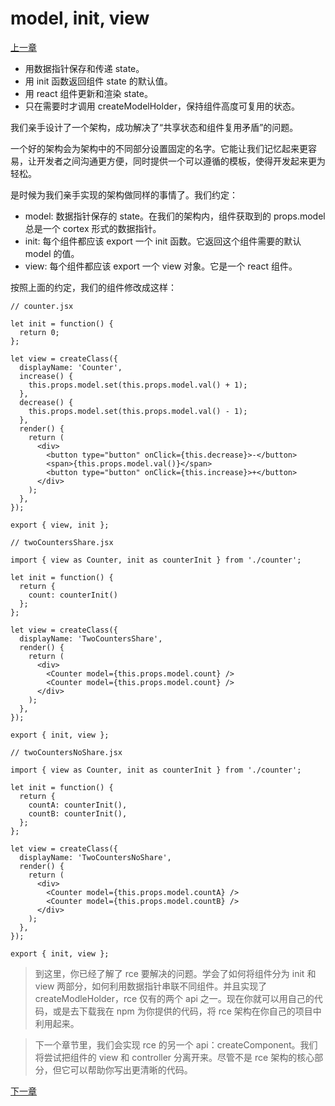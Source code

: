 # model, init, view

[上一章](https://github.com/blackChef/rce/blob/chinese-doc/tutorial/07.md)

- 用数据指针保存和传递 state。
- 用 init 函数返回组件 state 的默认值。
- 用 react 组件更新和渲染 state。
- 只在需要时才调用 createModelHolder，保持组件高度可复用的状态。

我们亲手设计了一个架构，成功解决了“共享状态和组件复用矛盾”的问题。

一个好的架构会为架构中的不同部分设置固定的名字。它能让我们记忆起来更容易，让开发者之间沟通更方便，同时提供一个可以遵循的模板，使得开发起来更为轻松。

是时候为我们亲手实现的架构做同样的事情了。我们约定：

- model: 数据指针保存的 state。在我们的架构内，组件获取到的 props.model 总是一个 cortex 形式的数据指针。
- init: 每个组件都应该 export 一个 init 函数。它返回这个组件需要的默认 model 的值。
- view: 每个组件都应该 export 一个 view 对象。它是一个 react 组件。

按照上面的约定，我们的组件修改成这样：

```
// counter.jsx

let init = function() {
  return 0;
};

let view = createClass({
  displayName: 'Counter',
  increase() {
    this.props.model.set(this.props.model.val() + 1);
  },
  decrease() {
    this.props.model.set(this.props.model.val() - 1);
  },
  render() {
    return (
      <div>
        <button type="button" onClick={this.decrease}>-</button>
        <span>{this.props.model.val()}</span>
        <button type="button" onClick={this.increase}>+</button>
      </div>
    );
  },
});

export { view, init };
```

```
// twoCountersShare.jsx

import { view as Counter, init as counterInit } from './counter';

let init = function() {
  return {
    count: counterInit()
  };
};

let view = createClass({
  displayName: 'TwoCountersShare',
  render() {
    return (
      <div>
        <Counter model={this.props.model.count} />
        <Counter model={this.props.model.count} />
      </div>
    );
  },
});

export { init, view };
```

```
// twoCountersNoShare.jsx

import { view as Counter, init as counterInit } from './counter';

let init = function() {
  return {
    countA: counterInit(),
    countB: counterInit(),
  };
};

let view = createClass({
  displayName: 'TwoCountersNoShare',
  render() {
    return (
      <div>
        <Counter model={this.props.model.countA} />
        <Counter model={this.props.model.countB} />
      </div>
    );
  },
});

export { init, view };
```

> 到这里，你已经了解了 rce 要解决的问题。学会了如何将组件分为 init 和 view 两部分，如何利用数据指针串联不同组件。并且实现了 createModleHolder，rce 仅有的两个 api 之一。现在你就可以用自己的代码，或是去下载我在 npm 为你提供的代码，将 rce 架构在你自己的项目中利用起来。

> 下一个章节里，我们会实现 rce 的另一个 api：createComponent。我们将尝试把组件的 view 和 controller 分离开来。尽管不是 rce 架构的核心部分，但它可以帮助你写出更清晰的代码。


[下一章](https://github.com/blackChef/rce/blob/chinese-doc/tutorial/09.md)


